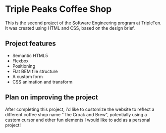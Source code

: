 # Triple Peaks Coffee Shop

This is the second project of the Software Engineering program at TripleTen. It was created using HTML and CSS, based on the design brief.

## Project features

- Semantic HTML5
- Flexbox
- Positioning
- Flat BEM file structure
- A custom form
- CSS animation and transform

## Plan on improving the project

After completing this project, i'd like to customize the website to reflect a different coffee shop name "The Croak and Brew", potentially using a custom cursor and other fun elements I would like to add as a personal project!
